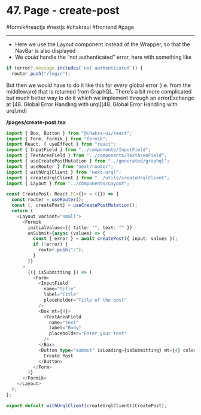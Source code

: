 # 47\. Page - create-post

#formik#reactjs ⁠⁠#nextjs #chakraui #frontend #page  

* * *

  

- Here we use the Layout component instead of the Wrapper, so that the NavBar is also displayed
- We _could_ handle the “not authenticated” error, here with something like

  

```typescript
if (error?.message.includes('not authenticated')) {
  router.push("/login");
```

  

But then we would have to do it like this for _every_ global error (i.e. from the middleware) that is returned from GraphQL. There’s a bit more complicated but much better way to do it which we implement through an errorExchange at [48\. Global Error Handling with urql](48. Global Error Handling with urql.md)

  

**/pages/create-post.tsx**

```typescript
import { Box, Button } from "@chakra-ui/react";
import { Form, Formik } from "formik";
import React, { useEffect } from "react";
import { InputField } from "../components/InputField";
import { TextAreaField } from "../components/TextAreaField";
import { useCreatePostMutation } from "../generated/graphql";
import { useRouter } from "next/router";
import { withUrqlClient } from "next-urql";
import { createUrqlClient } from "../utils/createUrqlClient";
import { Layout } from "../components/Layout";

const CreatePost: React.FC<{}> = ({}) => {
  const router = useRouter();  
  const [, createPost] = useCreatePostMutation();
  return (
    <Layout variant="small">
      <Formik
        initialValues={{ title: "", text: "" }}
        onSubmit={async (values) => {
          const { error } = await createPost({ input: values });
          if (!error) {
            router.push("/");
          }
        }}
      >
        {({ isSubmitting }) => (
          <Form>
            <InputField
              name="title"
              label="Title"
              placeholder="Title of the post"
            />
            <Box mt={4}>
              <TextAreaField
                name="text"
                label="Body"
                placeholder="Enter your text"
              />
            </Box>
            <Button type="submit" isLoading={isSubmitting} mt={4} color="teal">
              Create Post
            </Button>
          </Form>
        )}
      </Formik>
    </Layout>
  );
};

export default withUrqlClient(createUrqlClient)(CreatePost);
```